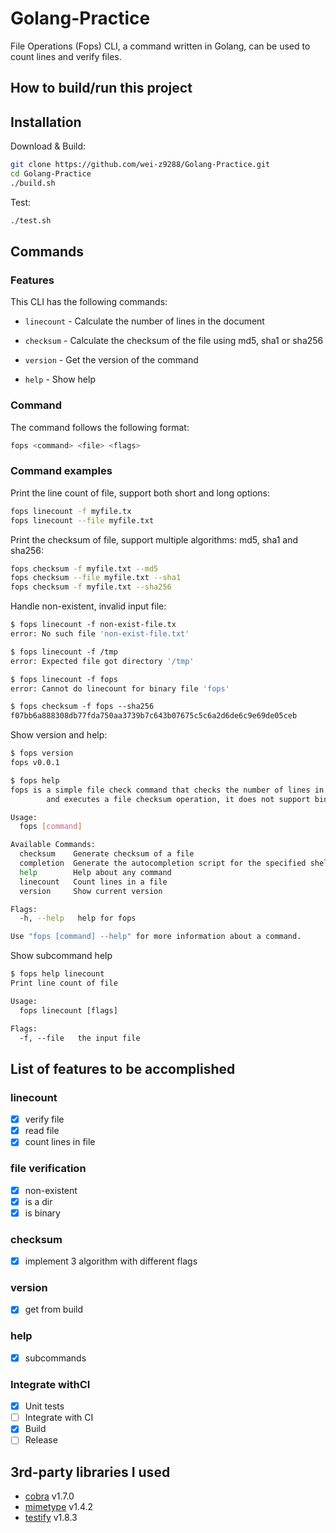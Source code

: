 # Golang-Practice


File Operations (Fops) CLI, a command written in Golang, can be used to count lines and verify files.
## How to build/run this project
## Installation
Download & Build:
```bash
git clone https://github.com/wei-z9288/Golang-Practice.git
cd Golang-Practice
./build.sh
```
Test:
```bash
./test.sh 
```

## Commands

### Features

This CLI has the following commands:

- `linecount` - Calculate the number of lines in the document

- `checksum` - Calculate the checksum of the file using md5, sha1 or sha256

- `version` - Get the version of the command

- `help` - Show help


### Command 

The command follows the following format:
```bash
fops <command> <file> <flags>
```

### Command examples

Print the line count of file, support both short and long options:
```bash
fops linecount -f myfile.tx
fops linecount --file myfile.txt
```

Print the checksum of file, support multiple algorithms: md5, sha1 and sha256:
```bash
fops checksum -f myfile.txt --md5
fops checksum --file myfile.txt --sha1
fops checksum -f myfile.txt --sha256
```

Handle non-existent, invalid input file:
```bash
$ fops linecount -f non-exist-file.tx
error: No such file 'non-exist-file.txt'

$ fops linecount -f /tmp
error: Expected file got directory '/tmp'

$ fops linecount -f fops
error: Cannot do linecount for binary file 'fops'

$ fops checksum -f fops --sha256
f07bb6a888308db77fda750aa3739b7c643b07675c5c6a2d6de6c9e69de05ceb
```

Show version and help:
```bash
$ fops version
fops v0.0.1

$ fops help
fops is a simple file check command that checks the number of lines in a file 
        and executes a file checksum operation, it does not support binary files.

Usage:
  fops [command]

Available Commands:
  checksum    Generate checksum of a file
  completion  Generate the autocompletion script for the specified shell
  help        Help about any command
  linecount   Count lines in a file
  version     Show current version

Flags:
  -h, --help   help for fops

Use "fops [command] --help" for more information about a command.
```

Show subcommand help
```bash
$ fops help linecount
Print line count of file

Usage:
  fops linecount [flags]

Flags:
  -f, --file   the input file
```



## List of features to be accomplished


### linecount
- [x] verify file
- [x] read file
- [x] count lines in file

### file verification
- [x] non-existent
- [x] is a dir
- [x] is binary

### checksum
- [x] implement 3 algorithm with different flags

### version
- [x] get from build

### help
- [x] subcommands

### Integrate withCI
- [x] Unit tests
- [ ] Integrate with CI
- [x] Build
- [ ] Release

## 3rd-party libraries I used
- [cobra](https://github.com/spf13/cobra) v1.7.0
- [mimetype](https://github.com/gabriel-vasile/mimetype) v1.4.2
- [testify](https://github.com/stretchr/testify) v1.8.3


